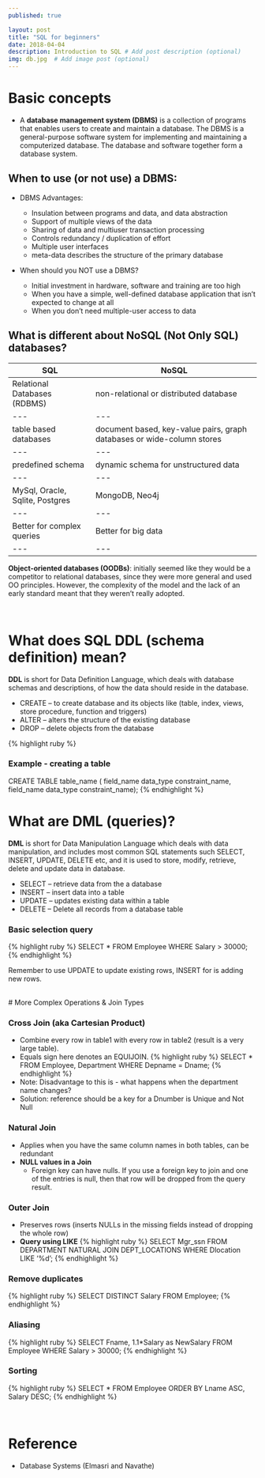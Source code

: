 ```yaml
---
published: true

layout: post
title: "SQL for beginners"
date: 2018-04-04
description: Introduction to SQL # Add post description (optional)
img: db.jpg  # Add image post (optional)
---
```

# Basic concepts
* A **database management system (DBMS)** is a collection of programs that enables users to create and maintain a database. The DBMS is a general-purpose software system for implementing and maintaining a computerized database. The database and software together form a database system.

## When to use (or not use) a DBMS:
* DBMS Advantages:
  * Insulation between programs and data, and data abstraction
  * Support of multiple views of the data
  * Sharing of data and multiuser transaction processing
  * Controls redundancy / duplication of effort
  * Multiple user interfaces
  * meta-data describes the structure of the primary database

* When should you NOT use a DBMS?
  * Initial investment in hardware, software and training are too high
  * When you have a simple, well-defined database application that isn’t expected to change at all
  * When you don’t need multiple-user access to data

## What is different about NoSQL (Not Only SQL) databases?

SQL |	NoSQL
---|---
Relational Databases (RDBMS)	| non-relational or distributed database
---|---
table based databases |	document based, key-value pairs, graph databases or wide-column stores
---|---
predefined schema | dynamic schema for unstructured data
---|---
MySql, Oracle, Sqlite, Postgres	| MongoDB, Neo4j
---|---
Better for complex queries |	Better for big data
---|---

**Object-oriented databases (OODBs)**: initially seemed like they would be a competitor to relational databases, since they were more general and used OO principles. However, the complexity of the model and the lack of an early standard meant that they weren’t really adopted.

<br>

# What does SQL DDL (schema definition) mean?
**DDL** is short for Data Definition Language, which deals with database schemas and descriptions, of how the data should reside in the database.
* CREATE – to create database and its objects like (table, index, views, store procedure, function and triggers)
* ALTER – alters the structure of the existing database
* DROP – delete objects from the database



{% highlight ruby %}
### Example - creating a table
CREATE TABLE table_name (
	field_name data_type constraint_name,
	field_name data_type constraint_name);
{% endhighlight %}


# What are DML (queries)?
**DML** is short for Data Manipulation Language which deals with data manipulation, and includes most common SQL statements such SELECT, INSERT, UPDATE, DELETE etc, and it is used to store, modify, retrieve, delete and update data in database.
* SELECT – retrieve data from the a database
* INSERT – insert data into a table
* UPDATE – updates existing data within a table
* DELETE – Delete all records from a database table

### Basic selection query
{% highlight ruby %}
SELECT * FROM Employee WHERE Salary > 30000;
{% endhighlight %}

Remember to use UPDATE to update existing rows, INSERT for is adding new rows.

<br>
# More Complex Operations & Join Types

### Cross Join (aka Cartesian Product)
* Combine every row in table1 with every row in table2 (result is a very large table).
* Equals sign here denotes an EQUIJOIN.
{% highlight ruby %}
SELECT * FROM Employee, Department WHERE Depname = Dname;
{% endhighlight %}
* Note: Disadvantage to this is - what happens when the department name changes?
* Solution: reference should be a key for a Dnumber is Unique and Not Null

### Natural Join
* Applies when you have the same column names in both tables, can be redundant
* **NULL values in a Join**
  * Foreign key can have nulls. If you use a foreign key to join and one of the entries is null, then that row will be dropped from the query result.

### Outer Join
* Preserves rows (inserts NULLs in the missing fields instead of dropping the whole row)
* **Query using LIKE**
{% highlight ruby %}
SELECT Mgr_ssn
FROM DEPARTMENT NATURAL JOIN DEPT_LOCATIONS
WHERE Dlocation LIKE ‘%d’;
{% endhighlight %}

### Remove duplicates
{% highlight ruby %}
SELECT DISTINCT Salary FROM Employee;
{% endhighlight %}

### Aliasing
{% highlight ruby %}
SELECT Fname, 1.1*Salary as NewSalary
FROM Employee WHERE  Salary > 30000;
{% endhighlight %}

### Sorting
{% highlight ruby %}
SELECT * FROM Employee ORDER BY Lname ASC, Salary DESC;
{% endhighlight %}



<br>

# Reference
* Database Systems (Elmasri and Navathe)
